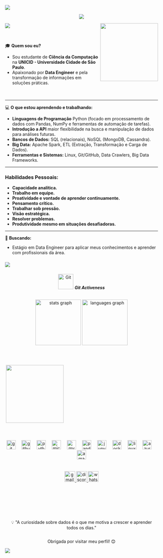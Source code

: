 <!--horizontal divider(gradiant)-->
<img src="https://user-images.githubusercontent.com/73097560/115834477-dbab4500-a447-11eb-908a-139a6edaec5c.gif">
<p align="center">
  <a href="https://github.com/DenverCoder1/readme-typing-svg"><img  src="https://readme-typing-svg.herokuapp.com?font=Time+New+Roman&color=cyan&size=25&center=true&vCenter=true&width=900&height=100&lines=👋+Olá!+Bem-vindo+meu+Perfil..&hearts;++;No+GitHub+de+Data+Engineer..&hearts;"></a> 
</p>
<img src="https://user-images.githubusercontent.com/73097560/115834477-dbab4500-a447-11eb-908a-139a6edaec5c.gif">

<img align="right" height="190" src="https://cdn.prod.website-files.com/662fb92f905585b61b12afd8/666af67c534d424825188e46_loop_pcy%20saying%20hi%20crop.gif"  />

<br> <br>
🎓 **Quem sou eu?**  
- Sou estudante de **Ciência da Computação** na **UNICID - Universidade Cidade de São Paulo**.  
- Apaixonado por **Data Engineer** e pela transformação de informações em soluções práticas.
   <br> <br> <br>
<hr>


💻 **O que estou aprendendo e trabalhando:**  
- **Linguagens de Programação** Python (focado em processamento de dados com Pandas, NumPy e ferramentas de automação de tarefas).
- **Introdução a API** maior flexibilidade na busca e manipulação de dados para análises futuras.
- **Bancos de Dados:** SQL (relacionais), NoSQL (MongoDB, Cassandra).
- **Big Data:** Apache Spark, ETL (Extração, Transformação e Carga de Dados).
- **Ferramentas e Sistemas:** Linux, Git/GitHub, Data Crawlers, Big Data Frameworks.


<hr>

### **Habilidades Pessoais:**  
- **Capacidade analítica.**  
- **Trabalho em equipe.** 
- **Proatividade e vontade de aprender continuamente.**
- **Pensamento crítico.** 
- **Trabalhar sob pressão.**
- **Visão estratégica.**
- **Resolver problemas.**
- **Produtividade mesmo em situações desafiadoras.**



<hr>


🌱 **Buscando:**  
- Estágio em Data Engineer para aplicar meus conhecimentos e aprender com profissionais da área.  


###
<!--horizontal divider(gradiant)-->
<img src="https://user-images.githubusercontent.com/73097560/115834477-dbab4500-a447-11eb-908a-139a6edaec5c.gif">



###

<p align="center">
 <img src="https://media.giphy.com/media/W5eoZHPpUx9sapR0eu/giphy.gif" width="50px"  alt="Git"/>&nbsp;<i><b>Git Activeness</b></i>
</p>
 <br>
<div style="display:grid;align-items:center;justify-content:center">


<div align="center">

<div align="center">
  <img src="https://github-readme-stats.vercel.app/api?username=jhonManuelGil&hide_title=false&hide_rank=false&show_icons=true&include_all_commits=true&count_private=true&disable_animations=false&theme=swift&locale=pt-br&hide_border=false&order=1&custom_title=Data%20Engineer" height="150" alt="stats graph"  />
  <img src="https://github-readme-stats.vercel.app/api/top-langs?username=jhonManuelGil&locale=pt-br&hide_title=false&layout=compact&card_width=320&langs_count=5&theme=swift&hide_border=true&order=2" height="150" alt="languages graph"  />
</div>

###
</div>

###

<img align="right" height="190" src="https://media3.giphy.com/media/v1.Y2lkPTc5MGI3NjExOWo5b3A5dXF6NHE4Nnp3MG1mMWppbGM0MWZrbnp6amdiazg3YjBkayZlcD12MV9pbnRlcm5hbF9naWZfYnlfaWQmY3Q9Zw/qgQUggAC3Pfv687qPC/giphy.webp"  />

###
<br/>
<div align="center">
  <img src="https://cdn.jsdelivr.net/gh/devicons/devicon/icons/git/git-original.svg" height="30" alt="git logo"  />
  <img width="12" />
  <img src="https://cdn.jsdelivr.net/gh/devicons/devicon/icons/github/github-original.svg" height="30" alt="github logo"  />
  <img width="12" />
  <img src="https://cdn.jsdelivr.net/gh/devicons/devicon/icons/python/python-original.svg" height="30" alt="python logo"  />
  <img width="12" />
  <img src="https://cdn.jsdelivr.net/gh/devicons/devicon/icons/microsoftsqlserver/microsoftsqlserver-plain.svg" height="30" alt="microsoftsqlserver logo"  />
  <img width="12" />
  <img src="https://cdn.jsdelivr.net/gh/devicons/devicon/icons/mysql/mysql-original.svg" height="30" alt="mysql logo"  />
  <img width="12" />
  <img src="https://cdn.jsdelivr.net/gh/devicons/devicon/icons/pandas/pandas-original.svg" height="30" alt="pandas logo"  />
  <img width="12" />
  <img src="https://cdn.jsdelivr.net/gh/devicons/devicon/icons/jupyter/jupyter-original.svg" height="30" alt="jupyter logo"  />
  <img width="12" />
  <img src="https://cdn.jsdelivr.net/gh/devicons/devicon/icons/docker/docker-original.svg" height="30" alt="docker logo"  />
  <img width="12" />
  <img src="https://cdn.jsdelivr.net/gh/devicons/devicon/icons/linux/linux-original.svg" height="30" alt="linux logo"  />
  <img width="12" />
  <img src="https://cdn.jsdelivr.net/gh/devicons/devicon/icons/azure/azure-original.svg" height="30" alt="azure logo"  />
  <img width="12" />
  <img src="https://cdn.jsdelivr.net/gh/devicons/devicon/icons/amazonwebservices/amazonwebservices-line-wordmark.svg" height="30" alt="amazonwebservices logo"  />
</div>

###

<div align="center">
  
  <a href="mailto:jhonmanuelkg6@gmail.com" target="_blank">
    <img src="https://img.shields.io/static/v1?message=Gmail&logo=gmail&label=&color=D14836&logoColor=white&labelColor=&style=for-the-badge" height="35" alt="gmail logo" target="_blank" />
  </a>
  <a href="https://discord.com/users/835269507663659048" target="_blank">
    <img src="https://img.shields.io/static/v1?message=Discord&logo=discord&label=&color=7289DA&logoColor=white&labelColor=&style=for-the-badge" height="35" alt="discord logo" target="_blank" />
  </a>
  <a href="[https://wa.me/5511958838782](https://github.com/jhonManuelGil)" target="_blank">
    <img src="https://img.shields.io/static/v1?message=Whatsapp&logo=whatsapp&label=&color=25D366&logoColor=white&labelColor=&style=for-the-badge" height="35" alt="whatsapp logo" target="_blank" />    
  </a>

</div>


###

<br/>
 <br> <br> <br>
<p align="center">💡 "A curiosidade sobre dados é o que me motiva a crescer e aprender todos os dias." </p>
<p align="center"> Obrigada por visitar meu perfil! 😊</p>

<!--horizontal divider(gradiant)-->
<img src="https://user-images.githubusercontent.com/73097560/115834477-dbab4500-a447-11eb-908a-139a6edaec5c.gif">


